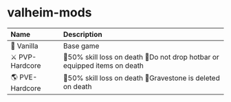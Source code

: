 # valheim-mods

| Name           | Description                                                             |
| :------------- | :---------------------------------------------------------------------- |
| 🍦 Vanilla      | Base game                                                               |
| ⚔️ PVP-Hardcore | 🔸50% skill loss on death 🔸Do not drop hotbar or equipped items on death |
| 🌎 PVE-Hardcore | 🔸50% skill loss on death 🔸Gravestone is deleted on death                |
